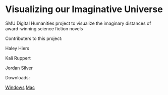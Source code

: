 # Visualizing our Imaginative Universe
SMU Digital Humanities project to visualize the imaginary distances of award-winning science fiction novels

Contributers to this project:

Haley Hiers

Kali Ruppert

Jordan Silver

Downloads:

[Windows](https://github.com/jsil/SciFi-Visualization/blob/master/releases/SciFiVis.windows32.zip?raw=true) 
[Mac](https://github.com/jsil/SciFi-Visualization/blob/master/releases/SciFiVis.macosx.zip?raw=true) 
